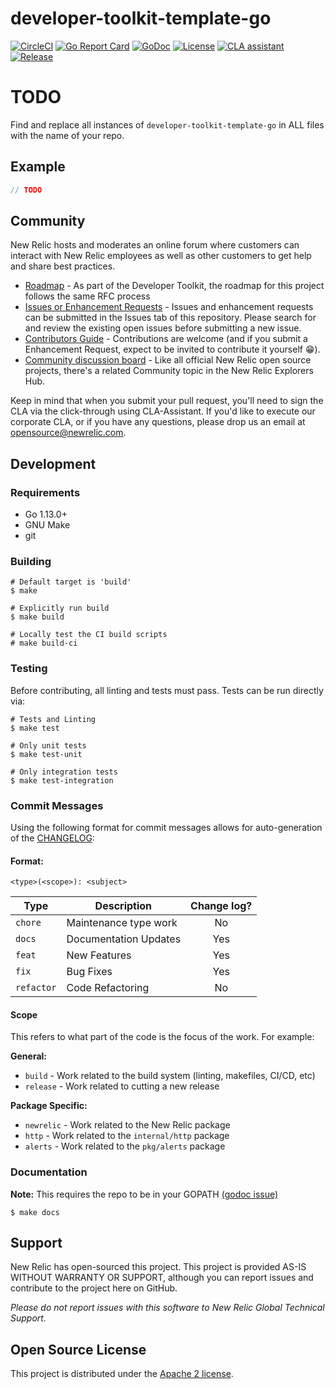 # developer-toolkit-template-go

[![CircleCI](https://circleci.com/gh/newrelic/developer-toolkit-template-go.svg?style=svg)](https://circleci.com/gh/newrelic/developer-toolkit-template-go)
[![Go Report Card](https://goreportcard.com/badge/github.com/newrelic/developer-toolkit-template-go?style=flat-square)](https://goreportcard.com/report/github.com/newrelic/developer-toolkit-template-go)
[![GoDoc](https://godoc.org/github.com/newrelic/developer-toolkit-template-go?status.svg)](https://godoc.org/github.com/newrelic/developer-toolkit-template-go)
[![License](https://img.shields.io/badge/License-Apache%202.0-blue.svg)](https://github.com/newrelic/developer-toolkit-template-go/blob/master/LICENSE)
[![CLA assistant](https://cla-assistant.io/readme/badge/newrelic/developer-toolkit-template-go)](https://cla-assistant.io/newrelic/developer-toolkit-template-go)
[![Release](https://img.shields.io/github/release/newrelic/developer-toolkit-template-go/all.svg)](https://github.com/newrelic/developer-toolkit-template-go/releases/latest)

# TODO

Find and replace all instances of `developer-toolkit-template-go` in ALL files
with the name of your repo.


## Example

```go
// TODO
```


## Community

New Relic hosts and moderates an online forum where customers can interact with New Relic employees as well as other customers to get help and share best practices. 

* [Roadmap](https://newrelic.github.io/developer-toolkit/roadmap/) - As part of the Developer Toolkit, the roadmap for this project follows the same RFC process
* [Issues or Enhancement Requests](https://github.com/newrelic/developer-toolkit-template-go/issues) - Issues and enhancement requests can be submitted in the Issues tab of this repository. Please search for and review the existing open issues before submitting a new issue.
* [Contributors Guide](CONTRIBUTING.md) - Contributions are welcome (and if you submit a Enhancement Request, expect to be invited to contribute it yourself :grin:).
* [Community discussion board](https://discuss.newrelic.com/c/build-on-new-relic/developer-toolkit) - Like all official New Relic open source projects, there's a related Community topic in the New Relic Explorers Hub.

Keep in mind that when you submit your pull request, you'll need to sign the CLA via the click-through using CLA-Assistant. If you'd like to execute our corporate CLA, or if you have any questions, please drop us an email at opensource@newrelic.com.


## Development

### Requirements

* Go 1.13.0+
* GNU Make
* git


### Building

```
# Default target is 'build'
$ make

# Explicitly run build
$ make build

# Locally test the CI build scripts
# make build-ci
```


### Testing

Before contributing, all linting and tests must pass.  Tests can be run directly via:

```
# Tests and Linting
$ make test

# Only unit tests
$ make test-unit

# Only integration tests
$ make test-integration
```

### Commit Messages

Using the following format for commit messages allows for auto-generation of
the [CHANGELOG](CHANGELOG.md):

#### Format:

`<type>(<scope>): <subject>`

| Type | Description | Change log? |
|------| ----------- | :---------: |
| `chore` | Maintenance type work | No |
| `docs` | Documentation Updates | Yes |
| `feat` | New Features | Yes |
| `fix`  | Bug Fixes | Yes |
| `refactor` | Code Refactoring | No |

#### Scope

This refers to what part of the code is the focus of the work.  For example:

**General:**

* `build` - Work related to the build system (linting, makefiles, CI/CD, etc)
* `release` - Work related to cutting a new release

**Package Specific:**

* `newrelic` - Work related to the New Relic package
* `http` - Work related to the `internal/http` package
* `alerts` - Work related to the `pkg/alerts` package



### Documentation

**Note:** This requires the repo to be in your GOPATH [(godoc issue)](https://github.com/golang/go/issues/26827)

```
$ make docs
```


## Support

New Relic has open-sourced this project. This project is provided AS-IS WITHOUT WARRANTY OR SUPPORT, although you can report issues and contribute to the project here on GitHub.

_Please do not report issues with this software to New Relic Global Technical Support._


## Open Source License

This project is distributed under the [Apache 2 license](LICENSE).
